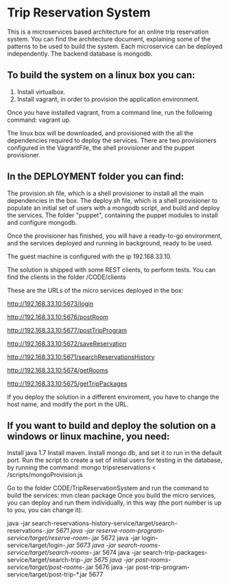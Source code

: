 # Trip Reservation System

This is a microservices based architecture for an online trip reservation system.
You can find the architecture document, explaining some of the patterns to be used to build the system.
Each microservice can be deployed independently.
The backend database is mongodb.

## To build the system on a linux box you can:
1. Install virtualbox.
2. Install vagrant, in order to provision the application environment.

Once you have installed vagrant, from a command line, run the following command: vagrant up.

The linux box will be downloaded, and provisioned with the all the dependencies required to deploy the services.
There are two provisioners configured in the VagrantFile, the shell provisioner and the puppet provisioner.

## In the DEPLOYMENT folder you can find:
The provision.sh file, which is a shell provisioner to install all the main dependencies in the box.
The deploy.sh file, which is a shell provisioner to populate an initial set of users with a mongodb script, and build and deploy the services.
The folder "puppet", containing the puppet modules to install and configure mongodb.

Once the provisioner has finished, you will have a ready-to-go environment, and the services deployed and running in background, ready to be used.

The guest machine is configured with the ip 192.168.33.10.

The solution is shipped with some REST clients, to perform tests. You can find the clients in the folder /CODE/clients

These are the URLs of the micro services deployed in the box:

http://192.168.33.10:5673/login

http://192.168.33.10:5676/postRoom

http://192.168.33.10:5677/postTripProgram

http://192.168.33.10:5672/saveReservation

http://192.168.33.10:5671/searchReservationsHistory

http://192.168.33.10:5674/getRooms

http://192.168.33.10:5675/getTripPackages

If you deploy the solution in a different enviroment, you have to change the host name, and modify the port in the URL.

## If you want to build and deploy the solution on a windows or linux machine, you need:

Install java 1.7
Install maven.
Install mongo db, and set it to run in the default port.
Run the script to create a set of initial users for testing in the database, by running the command: 
mongo tripsreservations < /scripts/mongoProvision.js

Go to the folder CODE/TripReservationSystem and run the command to build the services: mvn clean package
Once you build the micro services, you can deploy and run them individually, in this way (the port number is up to you, you can change it):

java -jar search-reservations-history-service/target/search-reservations-*.jar 5671 
java -jar reserve-room-program-service/target/reserve-room-*.jar 5672 
java -jar login-service/target/login-*.jar 5673 
java -jar search-rooms-service/target/search-rooms-*.jar 5674 
java -jar search-trip-packages-service/target/search-trip-*.jar 5675 
java -jar post-rooms-service/target/post-rooms-*.jar 5676 
java -jar post-trip-program-service/target/post-trip-*.jar 5677 

